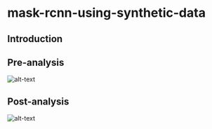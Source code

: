 # mask-rcnn-using-synthetic-data

## Introduction 

## Pre-analysis
![alt-text](https://github.com/tonyjoo974/mask-rcnn-using-synthetic-models/blob/master/data/pre.gif)

## Post-analysis

![alt-text](https://github.com/tonyjoo974/mask-rcnn-using-synthetic-models/blob/master/data/post.gif)
